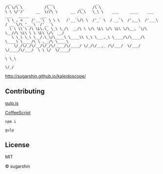 ```
 __  __            ___                   __
/\ \/\ \          /\_ \           __    /\ \
\ \ \/'/'     __  \//\ \      __ /\_\   \_\ \    ___     ____    ___    ___   _____      __
 \ \ , <    /'__`\  \ \ \   /'__`\/\ \  /'_` \  / __`\  /',__\  /'___\ / __`\/\ '__`\  /'__`\
  \ \ \\`\ /\ \L\.\_ \_\ \_/\  __/\ \ \/\ \L\ \/\ \L\ \/\__, `\/\ \__//\ \L\ \ \ \L\ \/\  __/
   \ \_\ \_\ \__/.\_\/\____\ \____\\ \_\ \___,_\ \____/\/\____/\ \____\ \____/\ \ ,__/\ \____\
    \/_/\/_/\/__/\/_/\/____/\/____/ \/_/\/__,_ /\/___/  \/___/  \/____/\/___/  \ \ \/  \/____/
                                                                                \ \_\
                                                                                 \/_/
```

http://sugarshin.github.io/kaleidoscope/

## Contributing

[gulp.js](//gulpjs.com/)

[CoffeeScript](//coffeescript.org/)

```shell
npm i

gulp
```

## License

MIT

© sugarshin

